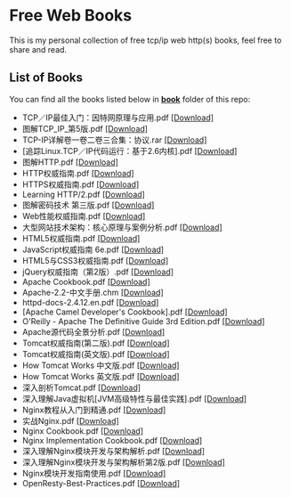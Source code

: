 # Free Web Books

This is my personal collection of free tcp/ip web http(s) books, feel free to share and read.

## List of Books

You can find all the books listed below in [**book**](/book) folder of this repo:

* TCP／IP最佳入门：因特网原理与应用.pdf [[Download]](/book/TCP／IP最佳入门：因特网原理与应用.pdf)
* 图解TCP_IP_第5版.pdf [[Download]](/book/图解TCP_IP_第5版.pdf)
* TCP-IP详解卷一卷二卷三合集：协议.rar [[Download]](/book/TCP-IP详解卷一卷二卷三合集：协议.rar)
* [追踪Linux.TCP／IP代码运行：基于2.6内核].pdf [[Download]](/book/%5B追踪Linux.TCP／IP代码运行：基于2.6内核%5D.pdf)
* 图解HTTP.pdf [[Download]](/book/图解HTTP.pdf)
* HTTP权威指南.pdf [[Download]](/book/HTTP权威指南（中文版）.pdf)
* HTTPS权威指南.pdf [[Download]](/book/HTTPS权威指南.pdf)
* Learning HTTP/2.pdf [[Download]](/book/learninghttp2.pdf)
* 图解密码技术 第三版.pdf [[Download]](/book/图解密码技术%20第三版.pdf)
* Web性能权威指南.pdf [[Download]](/book/Web性能权威指南.pdf)
* 大型网站技术架构：核心原理与案例分析.pdf [[Download]](/book/大型网站技术架构：核心原理与案例分析.pdf)
* HTML5权威指南.pdf [[Download]](/book/HTML5权威指南.pdf)
* JavaScript权威指南 6e.pdf [[Download]](/book/JavaScript权威指南%206e.pdf)
* HTML5与CSS3权威指南.pdf [[Download]](/book/HTML5与CSS3权威指南.pdf)
* jQuery权威指南（第2版）.pdf [[Download]](/book/jQuery权威指南（第2版）.pdf)
* Apache Cookbook.pdf [[Download]](/book/Apache%20Cookbook.pdf)
* Apache-2.2-中文手册.chm [[Download]](/book/Apache-2.2-中文手册.chm)
* httpd-docs-2.4.12.en.pdf [[Download]](/book/httpd-docs-2.4.12.en.pdf)
* [Apache Camel Developer's Cookbook].pdf [[Download]](/book/%5BApache%20Camel%20Developer's%20Cookbook%5D.pdf)
* O'Reilly - Apache The Definitive Guide 3rd Edition.pdf [[Download]](/book/O'Reilly%20-%20Apache%20The%20Definitive%20Guide%203rd%20Edition.pdf)
* Apache源代码全景分析.pdf [[Download]](/book/Apache源代码全景分析.pdf)
* Tomcat权威指南(第二版).pdf [[Download]](/book/Tomcat权威指南(第二版).pdf)
* Tomcat权威指南(英文版).pdf [[Download]](/book/Tomcat权威指南(英文版).pdf)
* How Tomcat Works 中文版.pdf [[Download]](/book/How%20Tomcat%20Works%20中文版.pdf)
* How Tomcat Works 英文版.pdf [[Download]](/book/How%20Tomcat%20Works%20英文版.pdf)
* 深入剖析Tomcat.pdf [[Download]](/book/深入剖析Tomcat.pdf)
* 深入理解Java虚拟机[JVM高级特性与最佳实践].pdf [[Download]](/book/深入理解Java虚拟机[JVM高级特性与最佳实践](周志明).pdf)
* Nginx教程从入门到精通.pdf [[Download]](/book/Nginx教程从入门到精通(运维生存时间TTLSA出品).pdf)
* 实战Nginx.pdf [[Download]](/book/实战Nginx.取代Apache的高性能Web服务器.2010.pdf)
* Nginx Cookbook.pdf [[Download]](/book/Complete_NGINX_Cookbook.pdf)
* Nginx Implementation Cookbook.pdf [[Download]](/book/Packtpub.Nginx.1.Web.Server.Implementation.Cookbook-www.gocit.vn.pdf)
* 深入理解Nginx模块开发与架构解析.pdf [[Download]](/book/深入理解Nginx模块开发与架构解析.pdf)
* 深入理解Nginx模块开发与架构解析第2版.pdf [[Download]](/book/深入理解Nginx模块开发与架构解析第2版.pdf)
* Nginx模块开发指南使用.pdf [[Download]](/book/Nginx模块开发指南使用C++11和Boost程序库(罗剑锋著).pdf)
* OpenResty-Best-Practices.pdf [[Download]](/book/OpenResty-Best-Practices.pdf)
